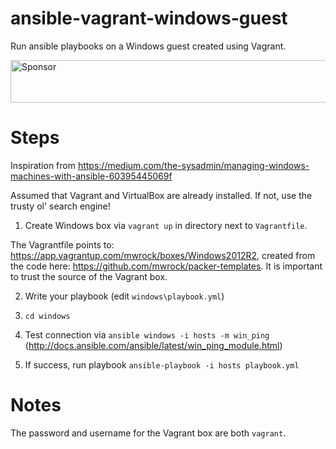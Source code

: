 # ansible-vagrant-windows-guest
Run ansible playbooks on a Windows guest created using Vagrant.

<a target='_blank' rel='nofollow' href='https://app.codesponsor.io/link/SbdHU1DzpxTgupfg3iCwZeiZ/rneu31/ansible-vagrant-windows-guest'>
  <img alt='Sponsor' width='888' height='68' src='https://app.codesponsor.io/embed/SbdHU1DzpxTgupfg3iCwZeiZ/rneu31/ansible-vagrant-windows-guest.svg' />
</a>

# Steps
Inspiration from https://medium.com/the-sysadmin/managing-windows-machines-with-ansible-60395445069f

Assumed that Vagrant and VirtualBox are already installed. If not,
use the trusty ol' search engine!

1. Create Windows box via `vagrant up` in directory next to `Vagrantfile`.
   
The Vagrantfile points to: https://app.vagrantup.com/mwrock/boxes/Windows2012R2, created from the code here: https://github.com/mwrock/packer-templates. It is important to trust the source of the Vagrant box.

2. Write your playbook (edit `windows\playbook.yml`) 

4. `cd windows`

5. Test connection via `ansible windows -i hosts -m win_ping` (http://docs.ansible.com/ansible/latest/win_ping_module.html)

6. If success, run playbook `ansible-playbook -i hosts playbook.yml`

# Notes
The password and username for the Vagrant box are both `vagrant`.
 

